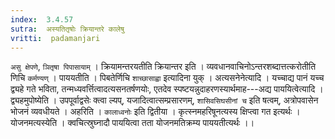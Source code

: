 ```yaml
---
index:  3.4.57
sutra:  अस्यतितृषोः क्रियान्तरे कालेषु
vritti:  padamanjari
---
```


`असु क्षेपणे`, `ञितृषा पिपासायाम्` । क्रियामन्तरयतीति क्रियान्तर इति । व्यवधानवाचिनोऽन्तरशब्दात्तत्करोतीति णिचि `कर्मण्यण्` । पाययतीति । पिबतेर्णिचि `शाच्छासाह्वा` इत्यादिना युक् । अत्यसनेनेत्यादि । यच्चाद्य पानं यच्च द्व्यहे गते भविता, तन्मध्यवर्त्तित्वादत्यसनतर्षणयोः, एतदेव स्पष्टयन्नुदाहरणस्यार्थमाह---अद्य पाययित्वेत्यादि ।
द्व्यहमुपोष्येति । उपपूर्वाद्वसेः क्त्वा ल्यप्, यजादित्वात्सम्प्रसारणम्, `शासिवसिघसीनां च` इति षत्वम्, अत्रोपवासेन भोजनं व्यवधीयते । अहरिति । `कालाध्वनोः` इति द्वितीया । कृत्स्नमहरिषूनत्यस्य क्षिप्त्वा गत इत्यर्थः । योजनमत्यस्येति । क्वचित्स्रुघ्नादौ पाययित्वा तता योजनमतिक्रम्य पाययतीत्यर्थः ।।
